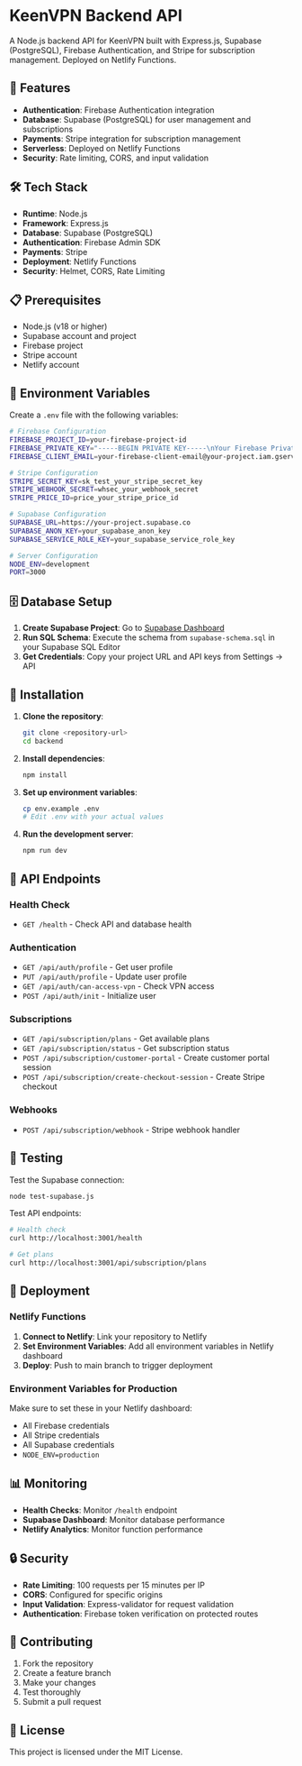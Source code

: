 # KeenVPN Backend API

A Node.js backend API for KeenVPN built with Express.js, Supabase (PostgreSQL), Firebase Authentication, and Stripe for subscription management. Deployed on Netlify Functions.

## 🚀 Features

- **Authentication**: Firebase Authentication integration
- **Database**: Supabase (PostgreSQL) for user management and subscriptions
- **Payments**: Stripe integration for subscription management
- **Serverless**: Deployed on Netlify Functions
- **Security**: Rate limiting, CORS, and input validation

## 🛠️ Tech Stack

- **Runtime**: Node.js
- **Framework**: Express.js
- **Database**: Supabase (PostgreSQL)
- **Authentication**: Firebase Admin SDK
- **Payments**: Stripe
- **Deployment**: Netlify Functions
- **Security**: Helmet, CORS, Rate Limiting

## 📋 Prerequisites

- Node.js (v18 or higher)
- Supabase account and project
- Firebase project
- Stripe account
- Netlify account

## 🔧 Environment Variables

Create a `.env` file with the following variables:

```bash
# Firebase Configuration
FIREBASE_PROJECT_ID=your-firebase-project-id
FIREBASE_PRIVATE_KEY="-----BEGIN PRIVATE KEY-----\nYour Firebase Private Key\n-----END PRIVATE KEY-----\n"
FIREBASE_CLIENT_EMAIL=your-firebase-client-email@your-project.iam.gserviceaccount.com

# Stripe Configuration
STRIPE_SECRET_KEY=sk_test_your_stripe_secret_key
STRIPE_WEBHOOK_SECRET=whsec_your_webhook_secret
STRIPE_PRICE_ID=price_your_stripe_price_id

# Supabase Configuration
SUPABASE_URL=https://your-project.supabase.co
SUPABASE_ANON_KEY=your_supabase_anon_key
SUPABASE_SERVICE_ROLE_KEY=your_supabase_service_role_key

# Server Configuration
NODE_ENV=development
PORT=3000
```

## 🗄️ Database Setup

1. **Create Supabase Project**: Go to [Supabase Dashboard](https://supabase.com/dashboard)
2. **Run SQL Schema**: Execute the schema from `supabase-schema.sql` in your Supabase SQL Editor
3. **Get Credentials**: Copy your project URL and API keys from Settings → API

## 🚀 Installation

1. **Clone the repository**:
   ```bash
   git clone <repository-url>
   cd backend
   ```

2. **Install dependencies**:
   ```bash
   npm install
   ```

3. **Set up environment variables**:
   ```bash
   cp env.example .env
   # Edit .env with your actual values
   ```

4. **Run the development server**:
   ```bash
   npm run dev
   ```

## 📡 API Endpoints

### Health Check
- `GET /health` - Check API and database health

### Authentication
- `GET /api/auth/profile` - Get user profile
- `PUT /api/auth/profile` - Update user profile
- `GET /api/auth/can-access-vpn` - Check VPN access
- `POST /api/auth/init` - Initialize user

### Subscriptions
- `GET /api/subscription/plans` - Get available plans
- `GET /api/subscription/status` - Get subscription status
- `POST /api/subscription/customer-portal` - Create customer portal session
- `POST /api/subscription/create-checkout-session` - Create Stripe checkout

### Webhooks
- `POST /api/subscription/webhook` - Stripe webhook handler

## 🧪 Testing

Test the Supabase connection:
```bash
node test-supabase.js
```

Test API endpoints:
```bash
# Health check
curl http://localhost:3001/health

# Get plans
curl http://localhost:3001/api/subscription/plans
```

## 🚀 Deployment

### Netlify Functions

1. **Connect to Netlify**: Link your repository to Netlify
2. **Set Environment Variables**: Add all environment variables in Netlify dashboard
3. **Deploy**: Push to main branch to trigger deployment

### Environment Variables for Production

Make sure to set these in your Netlify dashboard:
- All Firebase credentials
- All Stripe credentials  
- All Supabase credentials
- `NODE_ENV=production`

## 📊 Monitoring

- **Health Checks**: Monitor `/health` endpoint
- **Supabase Dashboard**: Monitor database performance
- **Netlify Analytics**: Monitor function performance

## 🔒 Security

- **Rate Limiting**: 100 requests per 15 minutes per IP
- **CORS**: Configured for specific origins
- **Input Validation**: Express-validator for request validation
- **Authentication**: Firebase token verification on protected routes

## 🤝 Contributing

1. Fork the repository
2. Create a feature branch
3. Make your changes
4. Test thoroughly
5. Submit a pull request

## 📄 License

This project is licensed under the MIT License. 